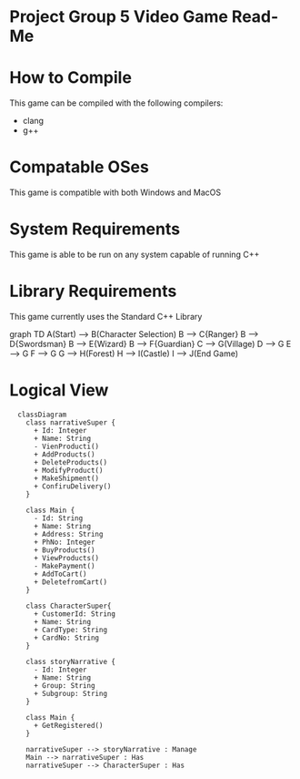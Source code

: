 # Project Group 5 Video Game Read-Me

# How to Compile
This game can be compiled with the following compilers:
* clang
* g++

# Compatable OSes
This game is compatible with both Windows and MacOS

# System Requirements
This game is able to be run on any system capable of running C++

# Library Requirements
This game currently uses the Standard C++ Library


graph TD
    A(Start) --> B(Character Selection)
    B --> C{Ranger}
    B --> D{Swordsman}
    B --> E{Wizard}
    B --> F{Guardian}
    C --> G(Village)
    D --> G
    E --> G
    F --> G
    G --> H(Forest)
    H --> I(Castle)
    I --> J(End Game)


# Logical View

```mermaid
  classDiagram
    class narrativeSuper {
      + Id: Integer
      + Name: String
      - VienProducti()
      + AddProducts()
      + DeleteProducts()
      + ModifyProduct()
      + MakeShipment()
      + ConfiruDelivery()
    }

    class Main {
      - Id: String
      + Name: String
      + Address: String
      + PhNo: Integer
      + BuyProducts()
      + ViewProducts()
      - MakePayment()
      + AddToCart()
      + DeletefromCart()
    }

    class CharacterSuper{
      + CustomerId: String
      + Name: String
      + CardType: String
      + CardNo: String
    }

    class storyNarrative {
      - Id: Integer
      + Name: String
      + Group: String
      + Subgroup: String
    }

    class Main {
      + GetRegistered()
    }

    narrativeSuper --> storyNarrative : Manage
    Main --> narrativeSuper : Has
    narrativeSuper --> CharacterSuper : Has
```